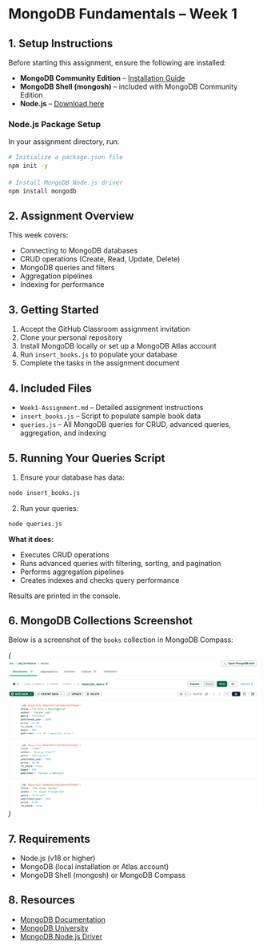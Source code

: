 # MongoDB Fundamentals – Week 1

## 1. Setup Instructions

Before starting this assignment, ensure the following are installed:

- **MongoDB Community Edition** – [Installation Guide](https://www.mongodb.com/docs/manual/administration/install-community/)
- **MongoDB Shell (mongosh)** – included with MongoDB Community Edition
- **Node.js** – [Download here](https://nodejs.org/)

### Node.js Package Setup

In your assignment directory, run:

```bash
# Initialize a package.json file
npm init -y

# Install MongoDB Node.js driver
npm install mongodb
```

## 2. Assignment Overview

This week covers:

- Connecting to MongoDB databases
- CRUD operations (Create, Read, Update, Delete)
- MongoDB queries and filters
- Aggregation pipelines
- Indexing for performance

## 3. Getting Started

1. Accept the GitHub Classroom assignment invitation
2. Clone your personal repository
3. Install MongoDB locally or set up a MongoDB Atlas account
4. Run `insert_books.js` to populate your database
5. Complete the tasks in the assignment document

## 4. Included Files

- `Week1-Assignment.md` – Detailed assignment instructions
- `insert_books.js` – Script to populate sample book data
- `queries.js` – All MongoDB queries for CRUD, advanced queries, aggregation, and indexing

## 5. Running Your Queries Script

1. Ensure your database has data:

```bash
node insert_books.js
```

2. Run your queries:

```bash
node queries.js
```

**What it does:**

- Executes CRUD operations
- Runs advanced queries with filtering, sorting, and pagination
- Performs aggregation pipelines
- Creates indexes and checks query performance

Results are printed in the console.

## 6. MongoDB Collections Screenshot

Below is a screenshot of the `books` collection in MongoDB Compass:

*(![alt text](Screenshot-collection.png)
)*

## 7. Requirements

- Node.js (v18 or higher)
- MongoDB (local installation or Atlas account)
- MongoDB Shell (mongosh) or MongoDB Compass

## 8. Resources

- [MongoDB Documentation](https://docs.mongodb.com/)
- [MongoDB University](https://university.mongodb.com/)
- [MongoDB Node.js Driver](https://mongodb.github.io/node-mongodb-native/)
